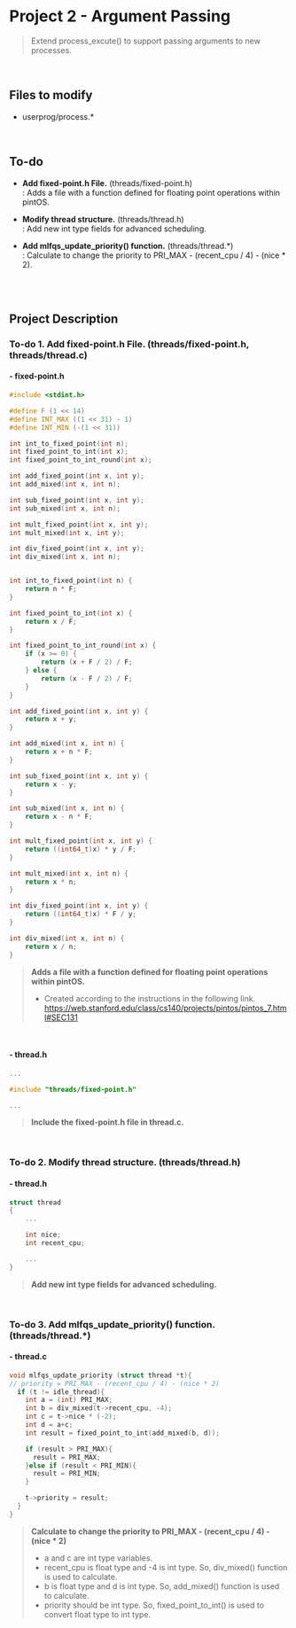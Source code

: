 # Project 2 - Argument Passing
> Extend process_excute() to support passing arguments to new processes.

<br>

## Files to modify
- userprog/process.*

<br>

## To-do
- **Add fixed-point.h File.** (threads/fixed-point.h) <br>
     : Adds a file with a function defined for floating point operations within pintOS.

     
- **Modify thread structure.** (threads/thread.h) <br>
     : Add new int type fields for advanced scheduling.

     
- **Add mlfqs_update_priority() function.** (threads/thread.\*) <br>
     : Calculate to change the priority to PRI_MAX - (recent_cpu / 4) - (nice * 2).
     

<br>
<br>

## Project Description

### To-do 1. Add fixed-point.h File. (threads/fixed-point.h, threads/thread.c)
#### - fixed-point.h

``` C
#include <stdint.h>

#define F (1 << 14)
#define INT_MAX ((1 << 31) - 1)
#define INT_MIN (-(1 << 31))

int int_to_fixed_point(int n);
int fixed_point_to_int(int x);
int fixed_point_to_int_round(int x);

int add_fixed_point(int x, int y);
int add_mixed(int x, int n);

int sub_fixed_point(int x, int y);
int sub_mixed(int x, int n);

int mult_fixed_point(int x, int y);
int mult_mixed(int x, int y);

int div_fixed_point(int x, int y);
int div_mixed(int x, int n);


int int_to_fixed_point(int n) {
    return n * F;
}

int fixed_point_to_int(int x) {
    return x / F;
}

int fixed_point_to_int_round(int x) {
    if (x >= 0) {
        return (x + F / 2) / F;
    } else {
        return (x - F / 2) / F;
    }
}

int add_fixed_point(int x, int y) {
    return x + y;
}

int add_mixed(int x, int n) {
    return x + n * F;
}

int sub_fixed_point(int x, int y) {
    return x - y;
}

int sub_mixed(int x, int n) {
    return x - n * F;
}

int mult_fixed_point(int x, int y) {
    return ((int64_t)x) * y / F;
}

int mult_mixed(int x, int n) {
    return x * n;
}

int div_fixed_point(int x, int y) {
    return ((int64_t)x) * F / y;
}

int div_mixed(int x, int n) {
    return x / n;
}
```
> **Adds a file with a function defined for floating point operations within pintOS.** <br>
> - Created according to the instructions in the following link.
>    https://web.stanford.edu/class/cs140/projects/pintos/pintos_7.html#SEC131

<br>

#### - thread.h
``` C
...

#include "threads/fixed-point.h"

...
```
> **Include the fixed-point.h file in thread.c.** <br>

<br>

### To-do 2. Modify thread structure. (threads/thread.h)
#### - thread.h
``` C
struct thread
{
    ...

    int nice;
    int recent_cpu;

    ...
}
```
> **Add new int type fields for advanced scheduling.** <br>

<br>

### To-do 3. Add mlfqs_update_priority() function.  (threads/thread.\*)
#### - thread.c
```C
void mlfqs_update_priority (struct thread *t){
// priority = PRI_MAX - (recent_cpu / 4) - (nice * 2)
  if (t != idle_thread){
    int a = (int) PRI_MAX;
    int b = div_mixed(t->recent_cpu, -4);
    int c = t->nice * (-2);
    int d = a+c;
    int result = fixed_point_to_int(add_mixed(b, d));

    if (result > PRI_MAX){
      result = PRI_MAX;
    }else if (result < PRI_MIN){
      result = PRI_MIN;
    }

    t->priority = result;
  }
}
```
> **Calculate to change the priority to PRI_MAX - (recent_cpu / 4) - (nice * 2)** <br>
> - a and c are int type variables.
> - recent_cpu is float type and -4 is int type. So, div_mixed() function is used to calculate.
> - b is float type and d is int type. So, add_mixed() function is used to calculate.
> - priority should be int type. So, fixed_point_to_int() is used to convert float type to int type.

<br>
